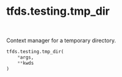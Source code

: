 <div itemscope itemtype="http://developers.google.com/ReferenceObject">
<meta itemprop="name" content="tfds.testing.tmp_dir" />
<meta itemprop="path" content="Stable" />
</div>

# tfds.testing.tmp_dir

<!-- Insert buttons and diff -->

<table class="tfo-notebook-buttons tfo-api" align="left">
</table>

<!-- Equality marker -->
Context manager for a temporary directory.

``` python
tfds.testing.tmp_dir(
    *args,
    **kwds
)
```

<!-- Placeholder for "Used in" -->
